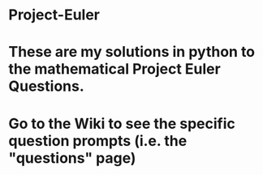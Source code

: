 # Project-Euler
# These are my solutions in python to the mathematical Project Euler Questions. 
# Go to the Wiki to see the specific question prompts (i.e. the "questions" page)
